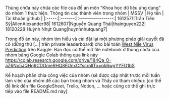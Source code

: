 Thùng chứa này chứa các file của đồ án môn "Khoa học dữ liệu ứng dụng" do nhóm 1 thực hiện. 
Thông tin các thành viên trong nhóm 
| MSSV  | Họ tên  | Tài khoản github  |
|:-----:|:-------:|:-----------------:|
1612571|Trần Tiến Sỹ|AllenAlexander98|
1612607|Nguyễn Quang Thái|thainguyen222|
18120228|Huỳnh Nhựt Quang|huynhnhutquang7|

Trong đồ án này, nhóm tìm hiểu và cài đặt lại một phương pháp giải quyết đã có (đứng thứ [...] trên private leaderboard) cho bài toán [West Nile Virus Prediction](https://www.kaggle.com/competitions/predict-west-nile-virus/) trên Kaggle. 
Bạn đọc có thể mở file notebook ở thùng chứa của nhóm bằng Google Colab thông qua link này https://colab.research.google.com/drive/184Qa_O-aZ6No5JQHq9CDOmeRHQ8EUnxC#scrollTo=pk6wgYYFG1bS

Kế hoạch phân chia công việc của nhóm (sẽ được cập nhật trước mỗi tuần làm việc của nhóm để các bạn trong nhóm và Thầy có tham chiếu): [có thể để link đến file GoogleSheet, Trello, Notion, ... hoặc cũng có thể ghi trực tiếp vào file README.md này].


